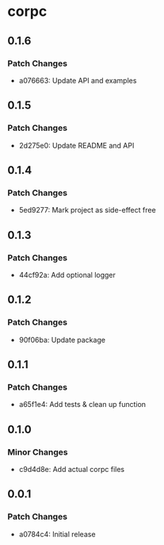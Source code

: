 # corpc

## 0.1.6

### Patch Changes

- a076663: Update API and examples

## 0.1.5

### Patch Changes

- 2d275e0: Update README and API

## 0.1.4

### Patch Changes

- 5ed9277: Mark project as side-effect free

## 0.1.3

### Patch Changes

- 44cf92a: Add optional logger

## 0.1.2

### Patch Changes

- 90f06ba: Update package

## 0.1.1

### Patch Changes

- a65f1e4: Add tests & clean up function

## 0.1.0

### Minor Changes

- c9d4d8e: Add actual corpc files

## 0.0.1

### Patch Changes

- a0784c4: Initial release
